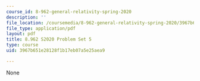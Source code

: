 ```yaml
---
course_id: 8-962-general-relativity-spring-2020
description: ''
file_location: /coursemedia/8-962-general-relativity-spring-2020/3967b651e28128f1b17eb07a5e25aea9_MIT8_962S20_pset05.pdf
file_type: application/pdf
layout: pdf
title: 8.962 S2020 Problem Set 5
type: course
uid: 3967b651e28128f1b17eb07a5e25aea9

---
```

None